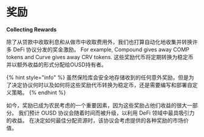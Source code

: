 # 奖励

**Collecting Rewards**&#x20;

除了从贷款中收取利息和从做市中收取费用外，我们也打算自动化地收集并转换许多 DeFi 协议分发的奖金激励。 For example, Compound gives away COMP tokens and Curve gives away CRV tokens. 这些奖励代币将定期转换为稳定币并以额外收益的形式分配给OUSD持有者。

{% hint style="info" %}
虽然保险库会安全地存储收到的任何意外奖励，但是为了决定协议何时以及如何将这些奖励代币转换为稳定币，还是需要编写和部署自定义策略。
{% endhint %}

如今，奖励已成为农民考虑的一个重要因素，因为这些奖励占他们收益的很大一部分。 我们预计 OUSD 协议会随着时间而被升级，以利用 DeFi 领域中最具吸引力的收益。 在决定如何最佳分配资源时，该协议会考虑提供的各种奖励的市场价值。

